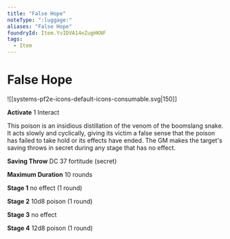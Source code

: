 ```yaml
---
title: "False Hope"
noteType: ":luggage:"
aliases: "False Hope"
foundryId: Item.YvIDVA14eZugHKNF
tags:
  - Item
---
```


# False Hope
![[systems-pf2e-icons-default-icons-consumable.svg|150]]

**Activate** 1 Interact

This poison is an insidious distillation of the venom of the boomslang snake. It acts slowly and cyclically, giving its victim a false sense that the poison has failed to take hold or its effects have ended. The GM makes the target's saving throws in secret during any stage that has no effect.

**Saving Throw** DC 37 fortitude (secret)

**Maximum Duration** 10 rounds

**Stage 1** no effect (1 round)

**Stage 2** 10d8 poison (1 round)

**Stage 3** no effect

**Stage 4** 12d8 poison (1 round)
